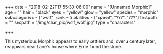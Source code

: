 +++
date = "2018-02-22T17:55:30-06:00"
name = "[Unnamed Morphic]"
age = ""
hair = "black"
eyes = "yellow"
glow = "yellow"
species = "morphic"
subcategories = ["wolf"]
rank = 3
abilities = ["speed", "???", "???"]
firstpath = ""
secpath = "/img/char_pic/wolf_wolf.jpg"
type = "characters"

+++

This mysterious Morphic appears to early settlers and, over a century later, reappears near Lane's house where Errie found the stone.
